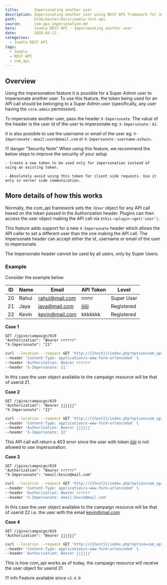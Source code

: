 ```yaml
---
title:       Impersonating another user
description: Impersonating another user using REST API framework for Joomla (com_api)
path:        blob/master/docs/joomla-rest-api
source:      com-api-impersonation.md
hero:        Joomla REST API - Impersonating another user
date:        2019-04-13
categories:
  - Joomla REST API
tags:
  - Joomla
  - REST API
  - com_api
---
```



## Overview

Using the impersonation feature it is possible for a Super Admin user to impersonate another user. To use this feature, the token being used for an API call should be belonging to a Super Admin user (specifically, any user having the `core.admin` permission).

To impersonate another user, pass the header `X-Impersonate`. The value of the header is the user id of the user to impersonate eg: `X-Impersonate` : `42`.

It is also possible to use the username or email of the user eg: `X-Impersonate` : `email:user@email.com` or `X-Impersonate` : `username:ashwin`.

!!! danger "Security Note"
    When using this feature, we recommend the below steps to improve the security of your setup

    - Create a new token to be used only for impersonation instead of using an existing token.

    - Absolutely avoid using this token for client side requests. Use it only in server side communication.

## More details of how this works

Normally, the com_api framework sets the `JUser` object for any API call based on the token passed in the Authorization header. Plugins can then access the user object making the API call via `$this->plugin->get('user')`.

This feature adds support for a new `X-Impersonate` header which allows the API caller to set a different user than the one making the API call. The Impersonate header can accept either the id, username or email of the user to impersonate.

The Impersonate header cannot be used by all users, only by Super Users.

### Example

Consider the example below

| ID | Name | Email | API Token | Level |
| ---- | ---- | ---- | ---- | ---- |
| 20 | Rahul | rahul@mail.com | rrrrrr | Super User |
| 21 | Jaya | jaya@mail.com | jjjjjj | Registered |
| 22 | Kevin | kevin@mail.com | kkkkkkk | Registered |

**Case 1**
```
GET /jgive/campaign/619
"Authorization": "Bearer rrrrrr"
"X-Impersonate": "21"
```

``` bash
curl --location --request GET 'http://{{host}}/index.php?option=com_api&app=jgive&resource=campaign&id=619&format=raw' \
--header 'Content-Type: application/x-www-form-urlencoded' \
--header 'Authorization: Bearer rrrrrr'
--header 'X-Impersonate: 21'
```

In this case the user object available to the campaign resource will be that of userid 21.

**Case 2**
```
GET /jgive/campaign/619
"Authorization": "Bearer jjjjjj"
"X-Impersonate": "22"
```

``` bash
curl --location --request GET 'http://{{host}}/index.php?option=com_api&app=jgive&resource=campaign&id=619&format=raw' \
--header 'Content-Type: application/x-www-form-urlencoded' \
--header 'Authorization: Bearer jjjjjj'
--header 'X-Impersonate: 22'
```

This API call will return a 403 error since the user with token jjjjjj is not allowed to use impersonation.

**Case 3**
```
GET /jgive/campaign/619
"Authorization": "Bearer rrrrrr"
"X-Impersonate": "email:kevin@mail.com"
```

``` bash
curl --location --request GET 'http://{{host}}/index.php?option=com_api&app=jgive&resource=campaign&id=619&format=raw' \
--header 'Content-Type: application/x-www-form-urlencoded' \
--header 'Authorization: Bearer rrrrrr'
--header 'X-Impersonate: email:kevin@mail.com'
```

In this case the user object available to the campaign resource will be that of userid 22 i.e. the user with the email kevin@mail.com

**Case 4**
```
GET /jgive/campaign/619
"Authorization": "Bearer jjjjjj"
```

``` bash
curl --location --request GET 'http://{{host}}/index.php?option=com_api&app=jgive&resource=campaign&id=619&format=raw' \
--header 'Content-Type: application/x-www-form-urlencoded' \
--header 'Authorization: Bearer jjjjjj'
```

This is how com_api works as of today, the campaign resource will receive the user object for userid 21

!!! info
    Feature available since `v2.4.0`
